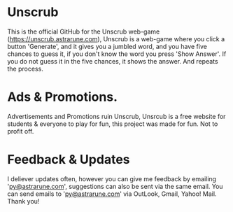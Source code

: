 # Unscrub

This is the official GitHub for the Unscrub web-game (https://unscrub.astrarune.com), Unscrub is a web-game where you click a button 'Generate', and it gives you a jumbled word, and you have five chances to guess it, if you don't know the word you press 'Show Answer'. If you do not guess it in the five chances, it shows the answer. And repeats the process.

# Ads & Promotions.

Advertisements and Promotions ruin Unscrub, Unsrcub is a free website for students & everyone to play for fun, this project was made for fun. Not to profit off.

# Feedback & Updates

I deliever updates often, however you can give me feedback by emailing 'py@astrarune.com', suggestions can also be sent via the same email. You can send emails to 'py@astrarune.com' via OutLook, Gmail, Yahoo! Mail.
Thank you!
